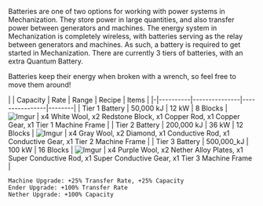 Batteries are one of two options for working with power systems in Mechanization. They store power in large quantities, and also transfer power between generators and machines. The energy system in Mechanization is completely wireless, with batteries serving as the relay between generators and machines. As such, a battery is required to get started in Mechanization. There are currently 3 tiers of batteries, with an extra Quantum Battery.

Batteries keep their energy when broken with a wrench, so feel free to move them around!

| | Capacity | Rate | Range | Recipe | Items |
|-|----------|---------------|----------------|--------|
| Tier 1 Battery | 50,000 kJ | 12 kW | 8 Blocks | ![Imgur](https://cdn.discordapp.com/attachments/739536694398812230/879183042726461521/tier_1_battery.png) | x4 White Wool, x2 Redstone Block, x1 Copper Rod, x1 Copper Gear, x1 Tier 1 Machine Frame |
| Tier 2 Battery | 200,000 kJ | 36 kW | 12 Blocks | ![Imgur](https://cdn.discordapp.com/attachments/739536694398812230/879183067388989480/tier_2_battery.png) | x4 Gray Wool, x2 Diamond, x1 Conductive Rod, x1 Conductive Gear, x1 Tier 2 Machine Frame |
| Tier 3 Battery | 500,000_kJ | 100 kW | 16 Blocks | ![Imgur](https://cdn.discordapp.com/attachments/739536694398812230/879183079057551360/tier_3_battery.png) | x4 Purple Wool, x2 Nether Alloy Plates, x1 Super Conductive Rod, x1 Super Conductive Gear, x1 Tier 3 Machine Frame |

```
Machine Upgrade: +25% Transfer Rate, +25% Capacity
Ender Upgrade: +100% Transfer Rate
Nether Upgrade: +100% Capacity
```